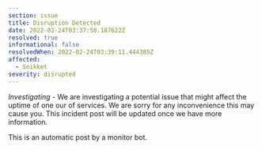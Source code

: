 ```yaml
---
section: issue
title: Disruption Detected
date: 2022-02-24T03:37:58.187622Z
resolved: true
informational: false
resolvedWhen: 2022-02-24T03:39:11.444385Z
affected:
  - Snikket
severity: disrupted
---
```

*Investigating* - We are investigating a potential issue that might affect the uptime of one our of services. We are sorry for any inconvenience this may cause you. This incident post will be updated once we have more information.

This is an automatic post by a monitor bot.
        